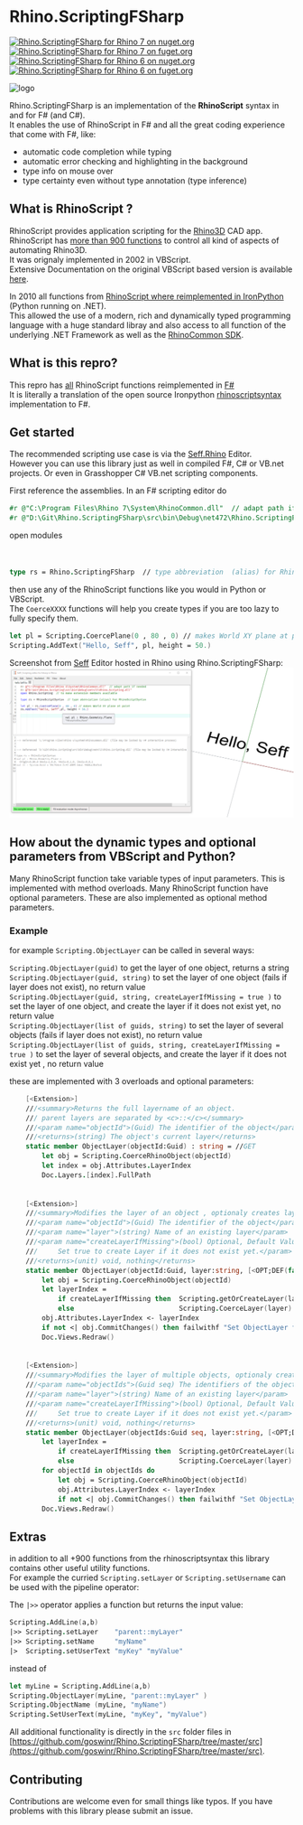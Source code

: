 <!-- in VS Code press Ctrl + Shift + V to see a preview-->
# Rhino.ScriptingFSharp

[![Rhino.ScriptingFSharp for Rhino 7 on nuget.org](https://img.shields.io/nuget/v/Rhino.ScriptingFSharp-7.svg)](https://nuget.org/packages/Rhino.ScriptingFSharp-7) 
[![Rhino.ScriptingFSharp for Rhino 7 on fuget.org](https://www.fuget.org/packages/Rhino.ScriptingFSharp-7/badge.svg)](https://www.fuget.org/packages/Rhino.ScriptingFSharp-7)
[![Rhino.ScriptingFSharp for Rhino 6 on nuget.org](https://img.shields.io/nuget/v/Rhino.ScriptingFSharp-6.svg)](https://nuget.org/packages/Rhino.ScriptingFSharp-6) 
[![Rhino.ScriptingFSharp for Rhino 6 on fuget.org](https://www.fuget.org/packages/Rhino.ScriptingFSharp-6/badge.svg)](https://www.fuget.org/packages/Rhino.ScriptingFSharp-6)

![logo](https://raw.githubusercontent.com/goswinr/Rhino.ScriptingFSharp/main/Doc/logo128.png)

Rhino.ScriptingFSharp is an implementation of the **RhinoScript** syntax in and for F# (and C#).  
It enables the use of RhinoScript in F# and all the great coding experience that come with F#, like: 
- automatic code completion while typing
- automatic error checking and highlighting in the background 
- type info on mouse over
- type certainty even without type annotation (type inference)

## What is RhinoScript ?

RhinoScript provides application scripting for the [Rhino3D](https://www.rhino3d.com/) CAD app.  
RhinoScript has [more than 900 functions](https://developer.rhino3d.com/api/RhinoScriptSyntax/) to control all kind of aspects of automating Rhino3D.  
It was orignaly implemented in 2002 in VBScript.   
Extensive Documentation on the original VBScript based version is available [here](https://developer.rhino3d.com/guides/rhinoscript/).


In 2010 all functions from [RhinoScript where reimplemented in IronPython](https://developer.rhino3d.com/guides/#rhinopython) (Python running on .NET).  
This allowed the use of a modern, rich and dynamically typed programming language with a huge standard libray and also access to all function of the underlying .NET Framework as well as the [RhinoCommon SDK](https://developer.rhino3d.com/guides/rhinocommon/).

## What is this repro?

This repro has [all](https://developer.rhino3d.com/api/RhinoScriptSyntax/) RhinoScript functions reimplemented in [F#](https://fsharp.org/)  
It is literally a translation of the open source Ironpython [rhinoscriptsyntax](https://github.com/mcneel/rhinoscriptsyntax) implementation to F#.  

## Get started 

The recommended scripting use case is via the [Seff.Rhino](https://github.com/goswinr/Seff.Rhino) Editor.   
However you can use this library just as well in compiled F#, C# or VB.net projects.
Or even in Grasshopper C# VB.net scripting components.

First reference the assemblies. 
In an F# scripting editor do
```fsharp
#r @"C:\Program Files\Rhino 7\System\RhinoCommon.dll"  // adapt path if needed
#r @"D:\Git\Rhino.ScriptingFSharp\src\bin\Debug\net472\Rhino.ScriptingFSharp.dll"
```   
open modules 
```fsharp


type rs = Rhino.ScriptingFSharp  // type abbreviation  (alias) for RhinoScriptSyntax
```
then use any of the RhinoScript functions like you would in Python or VBScript.  
The `CoerceXXXX` functions will help you create types if you are too lazy to fully specify them.
```fsharp
let pl = Scripting.CoercePlane(0 , 80 , 0) // makes World XY plane at point
Scripting.AddText("Hello, Seff", pl, height = 50.)
```
Screenshot from [Seff](https://github.com/goswinr/Seff.Rhino) Editor hosted in Rhino using Rhino.ScriptingFSharp:
![Seff Editor Screenshot](Doc/HelloSeff.png)


## How about the dynamic types and optional parameters from VBScript and Python?
Many RhinoScript function take variable types of input parameters. This is implemented with method overloads.
Many RhinoScript function have optional parameters. These are also implemented as optional method parameters.
### Example
for example `Scripting.ObjectLayer` can be called in several ways:

`Scripting.ObjectLayer(guid)` to get the layer of one object, returns a string  
`Scripting.ObjectLayer(guid, string)` to set the layer of one object (fails if layer does not exist), no return value  
`Scripting.ObjectLayer(guid, string, createLayerIfMissing = true )` to set the layer of one object, and create the layer if it does not exist yet, no return value  
`Scripting.ObjectLayer(list of guids, string)` to set the layer of several objects (fails if layer does not exist), no return value    
`Scripting.ObjectLayer(list of guids, string, createLayerIfMissing = true )` to set the layer of several objects, and create the layer if it does not exist yet , no return value

these are implemented with 3 overloads and optional parameters:
```fsharp   
    [<Extension>]
    ///<summary>Returns the full layername of an object. 
    /// parent layers are separated by <c>::</c></summary>
    ///<param name="objectId">(Guid) The identifier of the object</param>
    ///<returns>(string) The object's current layer</returns>
    static member ObjectLayer(objectId:Guid) : string = //GET
        let obj = Scripting.CoerceRhinoObject(objectId)
        let index = obj.Attributes.LayerIndex
        Doc.Layers.[index].FullPath


    [<Extension>]
    ///<summary>Modifies the layer of an object , optionaly creates layer if it does not exist yet</summary>
    ///<param name="objectId">(Guid) The identifier of the object</param>
    ///<param name="layer">(string) Name of an existing layer</param>
    ///<param name="createLayerIfMissing">(bool) Optional, Default Value: <c>false</c>
    ///     Set true to create Layer if it does not exist yet.</param>
    ///<returns>(unit) void, nothing</returns>
    static member ObjectLayer(objectId:Guid, layer:string, [<OPT;DEF(false)>]createLayerIfMissing:bool) : unit = //SET
        let obj = Scripting.CoerceRhinoObject(objectId)   
        let layerIndex =
            if createLayerIfMissing then  Scripting.getOrCreateLayer(layer, Color.randomColorForRhino, true, false)
            else                          Scripting.CoerceLayer(layer).Index                 
        obj.Attributes.LayerIndex <- layerIndex
        if not <| obj.CommitChanges() then failwithf "Set ObjectLayer failed for '%A' and '%A'"  layer objectId
        Doc.Views.Redraw()
       

    [<Extension>]
    ///<summary>Modifies the layer of multiple objects, optionaly creates layer if it does not exist yet</summary>
    ///<param name="objectIds">(Guid seq) The identifiers of the objects</param>
    ///<param name="layer">(string) Name of an existing layer</param>
    ///<param name="createLayerIfMissing">(bool) Optional, Default Value: <c>false</c>
    ///     Set true to create Layer if it does not exist yet.</param>
    ///<returns>(unit) void, nothing</returns>
    static member ObjectLayer(objectIds:Guid seq, layer:string, [<OPT;DEF(false)>]createLayerIfMissing:bool) : unit = //MULTISET
        let layerIndex =
            if createLayerIfMissing then  Scripting.getOrCreateLayer(layer, Color.randomColorForRhino, true, false)
            else                          Scripting.CoerceLayer(layer).Index   
        for objectId in objectIds do
            let obj = Scripting.CoerceRhinoObject(objectId)
            obj.Attributes.LayerIndex <- layerIndex
            if not <| obj.CommitChanges() then failwithf "Set ObjectLayer failed for '%A' and '%A' of %d objects"  layer objectId (Seq.length objectIds)
        Doc.Views.Redraw()

```
## Extras
in addition to all +900 functions from the rhinoscriptsyntax this library contains other useful utility functions.   
For example the curried `Scripting.setLayer` or `Scripting.setUsername` can be used with the pipeline operator:

The `|>>` operator applies a function but returns the input value:

```fsharp
Scripting.AddLine(a,b)
|>> Scripting.setLayer    "parent::myLayer"
|>> Scripting.setName     "myName"
|>  Scripting.setUserText "myKey" "myValue"
```
instead of 
```fsharp
let myLine = Scripting.AddLine(a,b)
Scripting.ObjectLayer(myLine, "parent::myLayer" )
Scripting.ObjectName (myLine, "myName")
Scripting.SetUserText(myLine, "myKey", "myValue")
```

All additional functionality is  directly in the `src` folder  files in [https://github.com/goswinr/Rhino.ScriptingFSharp/tree/master/src](https://github.com/goswinr/Rhino.ScriptingFSharp/tree/master/src).

## Contributing
Contributions are welcome even for small things like typos. If you have problems with this library please submit an issue.
